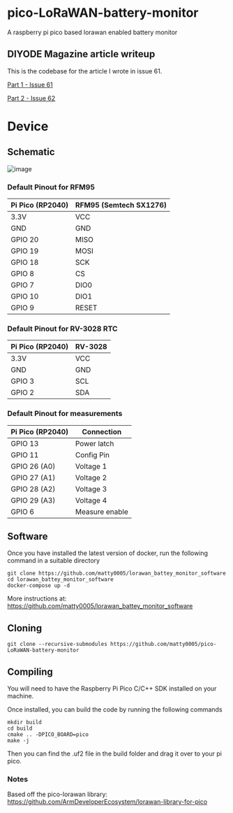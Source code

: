 # pico-LoRaWAN-battery-monitor
A raspberry pi pico based lorawan enabled battery monitor

## DIYODE Magazine article writeup
This is the codebase for the article I wrote in issue 61.

[Part 1 - Issue 61](https://diyodemag.com/projects/raspberry_pi_feather_rp2040_lorawan_battery_monitor_part_1)

[Part 2 - Issue 62](https://diyodemag.com/projects/raspberry_pi_feather_rp2040_lorawan_battery_monitor_part_2)



# Device


## Schematic 
<img alt="image" src="https://cdn.mattgilpin.au/images/github/lorawan_battery_monitor_schematic.png">

### Default Pinout for RFM95

| Pi Pico (RP2040) | RFM95 (Semtech SX1276) |
| ----------------- | -------------- |
| 3.3V | VCC |
| GND | GND |
| GPIO 20 | MISO |
| GPIO 19 | MOSI |
| GPIO 18 | SCK |
| GPIO 8 | CS |
| GPIO 7 | DIO0  |
| GPIO 10 | DIO1 |
| GPIO 9 | RESET |


### Default Pinout for RV-3028 RTC

| Pi Pico (RP2040) | RV-3028 |
| ----------------- | -------------- |
| 3.3V | VCC |
| GND | GND |
| GPIO 3 | SCL |
| GPIO 2 | SDA |


### Default Pinout for measurements

| Pi Pico (RP2040) | Connection |
| ----------------- | -------------- |
| GPIO 13 | Power latch |
| GPIO 11 | Config Pin |
| GPIO 26 (A0) | Voltage 1 |
| GPIO 27 (A1) | Voltage 2 |
| GPIO 28 (A2) | Voltage 3 |
| GPIO 29 (A3) | Voltage 4 |
| GPIO 6  | Measure enable |

## Software
Once you have installed the latest version of docker, run the following command in a suitable directory
```
git clone https://github.com/matty0005/lorawan_battey_monitor_software
cd lorawan_battey_monitor_software
docker-compose up -d
```
More instructions at: https://github.com/matty0005/lorawan_battey_monitor_software

## Cloning 
```
git clone --recursive-submodules https://github.com/matty0005/pico-LoRaWAN-battery-monitor
```

## Compiling
You will need to have the Raspberry Pi Pico C/C++ SDK installed on your machine. 

Once installed, you can build the code by running the following commands
```
mkdir build
cd build
cmake .. -DPICO_BOARD=pico
make -j
```
Then you can find the .uf2 file in the build folder and drag it over to your pi pico.

### Notes
Based off the pico-lorawan library: https://github.com/ArmDeveloperEcosystem/lorawan-library-for-pico

